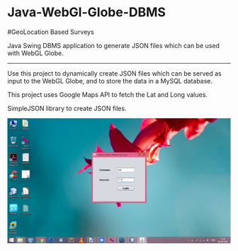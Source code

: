 # Java-WebGl-Globe-DBMS

#GeoLocation Based Surveys

Java Swing DBMS application to generate JSON files which can be used with WebGL Globe.

-------------------------------------------------------------------------------------
Use this project to dynamically create JSON files which can be served as input to the WebGL Globe, and to store the data in a MySQL database.

This project uses Google Maps API to fetch the Lat and Long values.

SimpleJSON library to create JSON files.

![Screenshots ](https://github.com/manishsgaikwad/Java-WebGl-Globe-DBMS/blob/master/Screenshot%20(2).png)
